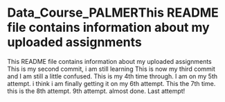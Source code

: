 # Data_Course_PALMERThis README file contains information about my uploaded assignments
This README file contains information about my uploaded assignments
This is my second commit, i am still learning
This is now my third commit and I am still a little confused.
This is my 4th time through.
I am on my 5th attempt.
i think i am finally getting it on my 6th attempt.
This the 7th time.
this is the 8th attempt.
9th attempt. almost done.
Last attempt!

